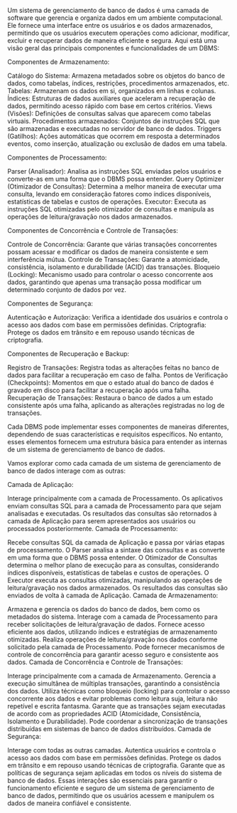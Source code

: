 Um sistema de gerenciamento de banco de dados é uma camada de software que gerencia e organiza dados em um ambiente computacional. Ele fornece uma interface entre os usuários e os dados armazenados, permitindo que os usuários executem operações como adicionar, modificar, excluir e recuperar dados de maneira eficiente e segura. Aqui está uma visão geral das principais componentes e funcionalidades de um DBMS:

Componentes de Armazenamento:

Catálogo do Sistema: Armazena metadados sobre os objetos do banco de dados, como tabelas, índices, restrições, procedimentos armazenados, etc.
Tabelas: Armazenam os dados em si, organizados em linhas e colunas.
Índices: Estruturas de dados auxiliares que aceleram a recuperação de dados, permitindo acesso rápido com base em certos critérios.
Views (Visões): Definições de consultas salvas que aparecem como tabelas virtuais.
Procedimentos armazenados: Conjuntos de instruções SQL que são armazenadas e executadas no servidor de banco de dados.
Triggers (Gatilhos): Ações automáticas que ocorrem em resposta a determinados eventos, como inserção, atualização ou exclusão de dados em uma tabela.

Componentes de Processamento:

Parser (Analisador): Analisa as instruções SQL enviadas pelos usuários e converte-as em uma forma que o DBMS possa entender.
Query Optimizer (Otimizador de Consultas): Determina a melhor maneira de executar uma consulta, levando em consideração fatores como índices disponíveis, estatísticas de tabelas e custos de operações.
Executor: Executa as instruções SQL otimizadas pelo otimizador de consultas e manipula as operações de leitura/gravação nos dados armazenados.

Componentes de Concorrência e Controle de Transações:

Controle de Concorrência: Garante que várias transações concorrentes possam acessar e modificar os dados de maneira consistente e sem interferência mútua.
Controle de Transações: Garante a atomicidade, consistência, isolamento e durabilidade (ACID) das transações.
Bloqueio (Locking): Mecanismo usado para controlar o acesso concorrente aos dados, garantindo que apenas uma transação possa modificar um determinado conjunto de dados por vez.

Componentes de Segurança:

Autenticação e Autorização: Verifica a identidade dos usuários e controla o acesso aos dados com base em permissões definidas.
Criptografia: Protege os dados em trânsito e em repouso usando técnicas de criptografia.

Componentes de Recuperação e Backup:

Registro de Transações: Registra todas as alterações feitas no banco de dados para facilitar a recuperação em caso de falha.
Pontos de Verificação (Checkpoints): Momentos em que o estado atual do banco de dados é gravado em disco para facilitar a recuperação após uma falha.
Recuperação de Transações: Restaura o banco de dados a um estado consistente após uma falha, aplicando as alterações registradas no log de transações.

Cada DBMS pode implementar esses componentes de maneiras diferentes, dependendo de suas características e requisitos específicos. No entanto, esses elementos fornecem uma estrutura básica para entender as internas de um sistema de gerenciamento de banco de dados.

Vamos explorar como cada camada de um sistema de gerenciamento de banco de dados interage com as outras:

Camada de Aplicação:

Interage principalmente com a camada de Processamento.
Os aplicativos enviam consultas SQL para a camada de Processamento para que sejam analisadas e executadas.
Os resultados das consultas são retornados à camada de Aplicação para serem apresentados aos usuários ou processados posteriormente.
Camada de Processamento:

Recebe consultas SQL da camada de Aplicação e passa por várias etapas de processamento.
O Parser analisa a sintaxe das consultas e as converte em uma forma que o DBMS possa entender.
O Otimizador de Consultas determina o melhor plano de execução para as consultas, considerando índices disponíveis, estatísticas de tabelas e custos de operações.
O Executor executa as consultas otimizadas, manipulando as operações de leitura/gravação nos dados armazenados.
Os resultados das consultas são enviados de volta à camada de Aplicação.
Camada de Armazenamento:

Armazena e gerencia os dados do banco de dados, bem como os metadados do sistema.
Interage com a camada de Processamento para receber solicitações de leitura/gravação de dados.
Fornece acesso eficiente aos dados, utilizando índices e estratégias de armazenamento otimizadas.
Realiza operações de leitura/gravação nos dados conforme solicitado pela camada de Processamento.
Pode fornecer mecanismos de controle de concorrência para garantir acesso seguro e consistente aos dados.
Camada de Concorrência e Controle de Transações:

Interage principalmente com a camada de Armazenamento.
Gerencia a execução simultânea de múltiplas transações, garantindo a consistência dos dados.
Utiliza técnicas como bloqueio (locking) para controlar o acesso concorrente aos dados e evitar problemas como leitura suja, leitura não repetível e escrita fantasma.
Garante que as transações sejam executadas de acordo com as propriedades ACID (Atomicidade, Consistência, Isolamento e Durabilidade).
Pode coordenar a sincronização de transações distribuídas em sistemas de banco de dados distribuídos.
Camada de Segurança:

Interage com todas as outras camadas.
Autentica usuários e controla o acesso aos dados com base em permissões definidas.
Protege os dados em trânsito e em repouso usando técnicas de criptografia.
Garante que as políticas de segurança sejam aplicadas em todos os níveis do sistema de banco de dados.
Essas interações são essenciais para garantir o funcionamento eficiente e seguro de um sistema de gerenciamento de banco de dados, permitindo que os usuários acessem e manipulem os dados de maneira confiável e consistente.